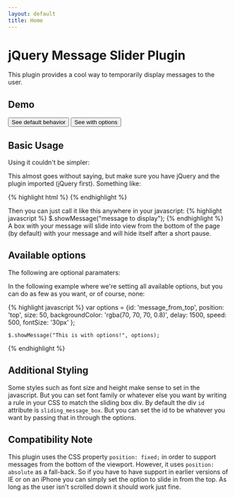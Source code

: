 ```yaml
---
layout: default
title: Home
---
```


# jQuery Message Slider Plugin
This plugin provides a cool way to temporarily display messages to the user.

## Demo
<script src="jquery.slidingmessage.js"></script>
<script>
    $(function() {    
        // on first button click, use all the defaults
        $('#button1').click(function(){
            $.showMessage("This is the default behavior");
            return false;
        });
        
        // this time use ALL the options
        $('#button2').click(function(){
            var options = {id: 'message_from_top',
                           position: 'top',
                           size: 50,
                           backgroundColor: 'rgba(70, 70, 70, 0.8)',
                           delay: 1500,
                           speed: 500,
                           fontSize: '30px'
                          };
                           
            $.showMessage("This is with options!", options);
            return false;
        });
    });
</script>

<button id="button1">See default behavior</button>
<button id="button2">See with options</button>

## Basic Usage
Using it couldn't be simpler:

This almost goes without saying, but make sure you have jQuery and the plugin imported (jQuery first). Something like:

{% highlight html %}
    <script src="jquery.js"></script>
    <script src="jquery.slidingmessage.js"></script>
{% endhighlight %}

Then you can just call it like this anywhere in your javascript:
{% highlight javascript %}
    $.showMessage("message to display");
{% endhighlight %}    
A box with your message will slide into view from the bottom of the page (by default) with your message and will hide itself after a short pause.


## Available options
The following are optional paramaters:

In the following example where we're setting all available options, but you can do as few as you want, or of course, none:

{% highlight javascript %}
    var options = {id: 'message_from_top',
                   position: 'top',
                   size: 50,
                   backgroundColor: 'rgba(70, 70, 70, 0.8)',
                   delay: 1500,
                   speed: 500,
                   fontSize: '30px'
                  };
               
    $.showMessage("This is with options!", options);
{% endhighlight %}

## Additional Styling
Some styles such as font size and height make sense to set in the javascript. But you can set font family or whatever else you want by writing a rule in your CSS to match the sliding box div. By default the div `id` attribute is `sliding_message_box`. But you can set the id to be whatever you want by passing that in through the options.

## Compatibility Note
This plugin uses the CSS property `position: fixed;` in order to support messages from the bottom of the viewport. However, it uses `position: absolute` as a fall-back. So if you have to have support in earlier versions of IE or on an iPhone you can simply set the option to slide in from the top. As long as the user isn't scrolled down it should work just fine.